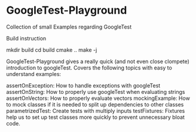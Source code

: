 # GoogleTest-Playground
Collection of small Examples regarding GoogleTest

Build instruction

mkdir build
cd build
cmake .. 
make -j

GoogleTest-Playground gives a really quick (and not even close clompete) introduction to googleTest. 
Covers the following topics with easy to understand examples:

assertOnException: How to handle exceptions with googleTest
assertOnString: How to properly use googleTest when evaluating strings
assertOnVectors: How to properly evaluate vectors
mockingExample: How to mock classes if it is needed to split up dependencies to other classes
parametrizedTest: Create tests with multiply inputs
testFixtures: Fixtures help us to set up test classes more quickly to prevent unnecessary bloat code.

